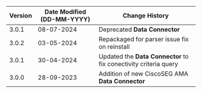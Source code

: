 | **Version** | **Date Modified (DD-MM-YYYY)** | **Change History**                                                 |
|-------------|--------------------------------|--------------------------------------------------------------------|
| 3.0.1       | 08-07-2024                     | Deprecated **Data Connector**   								    |
| 3.0.2       | 03-05-2024                     | Repackaged for parser issue fix on reinstall                       |
| 3.0.1       | 30-04-2024                     | Updated the **Data Connector** to fix conectivity criteria query   |
| 3.0.0       | 28-09-2023                     | Addition of new CiscoSEG AMA **Data Connector**                 | 	                                                            |  
         
                                                                                                                 

